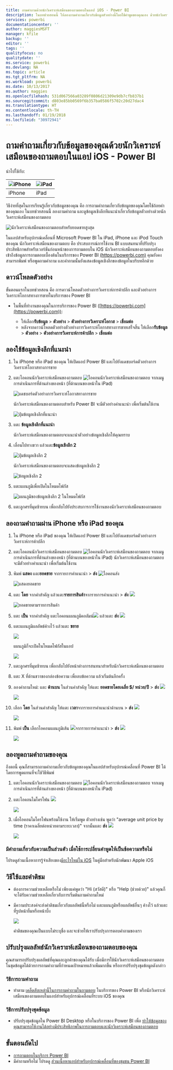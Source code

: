 ```yaml
---
title: ถามคำถามด้วยนักวิเคราะห์เสมือนของถามตอบในแอป iOS - Power BI
description: ในบทช่วยสอนนี้ ให้ลองถามคำถามเกี่ยวกับข้อมูลตัวอย่างนี้โดยใช้คำพูดของคุณเอง ด้วยนักวิเคราะห์เสมือนของถามตอบในแอปสำหรับอุปกรณ์เคลื่อนที่ Power BI ในอุปกรณ์ iOS ของคุณ
services: powerbi
documentationcenter: ''
author: maggiesMSFT
manager: kfile
backup: ''
editor: ''
tags: ''
qualityfocus: no
qualitydate: ''
ms.service: powerbi
ms.devlang: NA
ms.topic: article
ms.tgt_pltfrm: NA
ms.workload: powerbi
ms.date: 10/13/2017
ms.author: maggies
ms.openlocfilehash: 531d067566a03289f0806d21309e9db7cfb837b1
ms.sourcegitcommit: d803e85bb0569f6b357ba0586f5702c20d27dac4
ms.translationtype: HT
ms.contentlocale: th-TH
ms.lasthandoff: 01/19/2018
ms.locfileid: "30972941"
---
```

# <a name="ask-questions-about-your-data-with-the-qa-virtual-analyst-in-ios-apps---power-bi"></a>ถามคำถามเกี่ยวกับข้อมูลของคุณด้วยนักวิเคราะห์เสมือนของถามตอบในแอป iOS - Power BI
นำไปใช้กับ:

| ![iPhone](media/mobile-apps-ios-qna/iphone-logo-50-px.png) | ![iPad](media/mobile-apps-ios-qna/ipad-logo-50-px.png) |
|:--- |:--- |
| iPhone |iPad |

วิธีง่ายที่สุดในการเรียนรู้เกี่ยวกับข้อมูลของคุณ คือ การถามคำถามเกี่ยวกับข้อมูลของคุณโดยใช้ถ้อยคำของคุณเอง ในบทช่วยสอนนี้ ลองถามคำถาม และดูข้อมูลเชิงลึกทีแนะนำเกี่ยวกับข้อมูลตัวอย่างด้วยนักวิเคราะห์เสมือนของถามตอบ

![นักวิเคราะห์เสมือนของถามตอบสำหรับยอดขายสูงสุด](media/mobile-apps-ios-qna/power-bi-ios-q-n-a-top-sale-intro.png)

ในแอปสำหรับอุปกรณ์เคลื่อนที่ Microsoft Power BI ใน iPad, iPhone และ iPod Touch ของคุณ นักวิเคราะห์เสมือนของถามตอบ คือ ประสบการณ์การใช้งาน BI แบบสนทนาที่ปรับปรุงประสิทธิภาพสำหรับเวอร์ชันก่อนหน้าของการถามตอบใน iOS นักวิเคราะห์เสมือนของถามตอบยังคงเข้าถึงข้อมูลการถามตอบเบื้องต้นในบริการของ Power BI [(https://powerbi.com)](https://powerbi.com) คุณยังคงสามารถพิมพ์ หรือพูดถามคำถาม และคำถามนั้นยังแสดงข้อมูลเชิงลึกของข้อมูลในบริบทอีกด้วย

## <a name="download-the-samples"></a>ดาวน์โหลดตัวอย่าง
ขั้นตอนแรกในบทช่วยสอน คือ การดาวน์โหลดตัวอย่างการวิเคราะห์การค้าปลีก และตัวอย่างการวิเคราะห์โอกาสทางการขายในบริการของ Power BI

* ในพื้นที่ทำงานของคุณในการบริการของ Power BI ([https://powerbi.com](https://powerbi.com)):

  * ให้เลือก**รับข้อมูล** > **ตัวอย่าง** > **ตัวอย่างการวิเคราะห์โอกาส** > **เชื่อมต่อ**
  * หลังจากดาวน์โหลดตัวอย่างตัวอย่างการวิเคราะห์โอกาสทางการขายเสร็จสิ้น ให้เลือก**รับข้อมูล** > **ตัวอย่าง** > **ตัวอย่างการวิเคราะห์การค้าปลีก** >  **เชื่อมต่อ**

## <a name="try-featured-insights"></a>ลองใช้ข้อมูลเชิงลึกที่แนะนำ
1. ใน iPhone หรือ iPad ของคุณ ให้เปิดแอป Power BI และไปยังแดชบอร์ดตัวอย่างการวิเคราะห์โอกาสทางการขาย
2. แตะไอคอนนักวิเคราะห์เสมือนของถามตอบ ![ไอคอนนักวิเคราะห์เสมือนของถามตอบ](media/mobile-apps-ios-qna/power-bi-ios-q-n-a-icon.png) จากเมนูการดำเนินการที่ด้านล่างของหน้า (ที่ด้านบนของหน้าใน iPad)

     ![แดชบอร์ดตัวอย่างการวิเคราะห์โอกาสทางการขาย](media/mobile-apps-ios-qna/power-bi-ios-qna-opportunity-analysis.png)

     นักวิเคราะห์เสมือนของถามตอบสำหรับ Power BI จะมีตัวอย่างคำแนะนำ เพื่อเริ่มต้นใช้งาน

     ![ปุ่มข้อมูลเชิงลึกที่แนะนำ](media/mobile-apps-ios-qna/power-bi-ios-qna-suggest-insights.png)
3. แตะ **ข้อมูลเชิงลึกที่แนะนำ**

     นักวิเคราะห์เสมือนของถามตอบจะแนะนำตัวอย่างข้อมูลเชิงลึกให้คุณทราบ
4. เลื่อนไปทางขวา แล้วแตะ**ข้อมูลเชิงลึก 2**

    ![ปุ่มข้อมูลเชิงลึก 2](media/mobile-apps-ios-qna/power-bi-ios-qna-suggest-insight-2.png)

     นักวิเคราะห์เสมือนของถามตอบจะแสดงข้อมูลเชิงลึก 2

    ![ข้อมูลเชิงลึก 2](media/mobile-apps-ios-qna/power-bi-ios-qna-show-insight-2.png)
5. แตะแผนภูมิเพื่อเปิดในโหมดโฟกัส

    ![แผนภูมิของข้อมูลเชิงลึก 2 ในโหมดโฟกัส](media/mobile-apps-ios-qna/power-bi-ios-qna-open-insight-2.png)
6. แตะลูกศรที่มุมซ้ายบน เพื่อกลับไปยังประสบการการใช้งานของนักวิเคราะห์เสมือนของถามตอบ

## <a name="try-asking-questions-on-your-iphone-or-ipad"></a>ลองถามคำถามผ่าน iPhone หรือ iPad ของคุณ
1. ใน iPhone หรือ iPad ของคุณ ให้เปิดแอป Power BI และไปยังแดชบอร์ดตัวอย่างการวิเคราะห์การค้าปลีก
2. แตะไอคอนนักวิเคราะห์เสมือนของถามตอบ ![ไอคอนนักวิเคราะห์เสมือนของถามตอบ](media/mobile-apps-ios-qna/power-bi-ios-q-n-a-icon.png) จากเมนูการดำเนินการที่ด้านล่างของหน้า (ที่ด้านบนของหน้าใน iPad)
     นักวิเคราะห์เสมือนของถามตอบจะมีตัวอย่างคำแนะนำ เพื่อเริ่มต้นใช้งาน
3. พิมพ์ **แสดง** แตะ**ยอดขาย** จากรายการคำแนะนำ > **ส่ง** ![ไอคอนส่ง](media/mobile-apps-ios-qna/power-bi-ios-qna-send-icon.png)

    ![แสดงยอดขาย](media/mobile-apps-ios-qna/power-bi-ios-q-n-a-show-sales.png)
4. แตะ **โดย** จากคำสำคัญ แล้วแตะ**รายการสินค้า**จากรายการคำแนะนำ > **ส่ง** ![](media/mobile-apps-ios-qna/power-bi-ios-qna-send-icon.png)

    ![ยอดขายตามรายการสินค้า](media/mobile-apps-ios-qna/power-bi-ios-q-n-a-sale-by-item.png)
5. แตะ **เป็น** จากคำสำคัญ แตะไอคอนแผนภูมิคอลัมน์![](media/mobile-apps-ios-qna/power-bi-ios-q-n-a-column-chart-icon.png) แล้วแตะ **ส่ง** ![](media/mobile-apps-ios-qna/power-bi-ios-qna-send-icon.png)
6. แตะแผนภูมิผลลัพธ์ค้างไว้ แล้วแตะ **ขยาย**

    ![](media/mobile-apps-ios-qna/power-bi-ios-q-n-a-tap-expand-feedback.png)

    แผนภูมิก็จะเปิดในโหมดโฟกัสในแอป

    ![](media/mobile-apps-ios-qna/power-bi-ios-q-n-a-expanded-chart.png)
7. แตะลูกศรที่มุมซ้ายบน เพื่อกลับไปยังหน้าต่างการสนทนาสำหรับนักวิเคราะห์เสมือนของถามตอบ
8. แตะ X ที่ด้านขวาของกล่องข้อความ เพื่อลบข้อความ แล้วเริ่มต้นอีกครั้ง
9. ลองคำถามใหม่: แตะ **ด้านบน** ในส่วนคำสำคัญ ให้แตะ **ยอดขายโดยเฉลี่ย $/ หน่วย/ปี** > **ส่ง** ![](media/mobile-apps-ios-qna/power-bi-ios-qna-send-icon.png)

    ![](media/mobile-apps-ios-qna/power-bi-ios-q-n-a-top-sale-2.png)
10. เลือก **โดย** ในส่วนคำสำคัญ ให้แตะ **เวลา**จากรายการคำแนะนำด้านบน > **ส่ง** ![](media/mobile-apps-ios-qna/power-bi-ios-qna-send-icon.png)

     ![](media/mobile-apps-ios-qna/power-bi-ios-q-n-a-top-sale-by-time.png)
11. พิมพ์ **เป็น** เลือกไอคอนแผนภูมิเส้น ![](media/mobile-apps-ios-qna/power-bi-ios-q-n-a-line-chart-icon.png)จากรายการคำแนะนำ > **ส่ง** ![](media/mobile-apps-ios-qna/power-bi-ios-qna-send-icon.png)

    ![](media/mobile-apps-ios-qna/power-bi-ios-q-n-a-top-sale-as-line.png)

## <a name="try-saying-your-questions"></a>ลองพูดถามคำถามของคุณ
ถึงตอนี้ คุณก็สามารถถามคำถามเกี่ยวกับข้อมูลของคุณในแอปสำหรับอุปกรณ์เคลื่อนที่ Power BI ได้โดยการพูดแทนที่จะใช้วิธีพิมพ์

1. แตะไอคอนนักวิเคราะห์เสมือนของถามตอบ ![ไอคอนนักวิเคราะห์เสมือนของถามตอบ](media/mobile-apps-ios-qna/power-bi-ios-q-n-a-icon.png) จากเมนูการดำเนินการที่ด้านล่างของหน้า (ที่ด้านบนของหน้าใน iPad)
2. แตะไอคอนไมโครโฟน ![](media/mobile-apps-ios-qna/power-bi-ios-qna-mic-icon.png)

    ![](media/mobile-apps-ios-qna/power-bi-ios-qna-mic-on.png)

1. เมื่อไอคอนไมโครโฟนพร้อมใช้งาน ให้เริ่มพูด ตัวอย่างเช่น พูดว่า "average unit price by time (ราคาเฉลี่ยต่อหน่วยตามระยะเวลา)" จากนั้นแตะ **ส่ง** ![](media/mobile-apps-ios-qna/power-bi-ios-qna-send-icon.png)

    ![](media/mobile-apps-ios-qna/power-bi-ios-qna-speech-complete.png)

### <a name="questions-about-privacy-when-using-speech-to-text"></a>มีคำถามเกี่ยวกับความเป็นส่วนตัว เมื่อใช้การเปลี่ยนคำพูดให้เป็นข้อความหรือไม่
โปรดดูส่วนเนื้อหาการรู้จำเสียงของ[มีอะไรใหม่ใน iOS](https://go.microsoft.com/fwlink/?linkid=845624) ในคู่มือสำหรับนักพัฒนา Apple iOS

## <a name="help-and-feedback"></a>วิธีใช้และคำติชม
* ต้องการความช่วยเหลือหรือไม่ เพียงแค่พูดว่า "Hi (สวัสดี)" หรือ "Help (ช่วยด้วย)" แล้วคุณก็จะได้รับความช่วยเหลือเกี่ยวกับการเริ่มต้นถามคำถามใหม่
* มีความประสงค์จะส่งคำติชมเกี่ยวกับผลลัพธ์นี้หรือไม่ แตะแผนภูมิหรือผลลัพธ์อื่นๆ ค้างไว้ แล้วแตะที่รูปหน้ายิ้มหรือหน้าบึ้ง

    ![](media/mobile-apps-ios-qna/power-bi-ios-q-n-a-tap-feedback.png)

    คำติชมของคุณเป็นแบบไม่ระบุชื่อ และจะช่วยให้เราปรับปรุงการตอบคำถามของเรา

## <a name="enhance-your-qa-virtual-analyst-results"></a>ปรับปรุงผลลัพธ์นักวิเคราะห์เสมือนของถามตอบของคุณ
คุณสามารถปรับปรุงผลลัพธ์ที่คุณและลูกค้าของคุณได้รับ เมื่อมีการใช้นักวิเคราะห์เสมือนของถามตอบในชุดข้อมูลได้ด้วยการถามคำถามที่กำหนดเป้าหมายแล้วเพิ่มมากขึ้น หรือการปรับปรุงชุดข้อมูลดังกล่าว

### <a name="how-to-ask-questions"></a>วิธีการถามคำถาม
* ทำตาม [เคล็ดลับเหล่านี้ในการถามคำถามในถามตอบ](service-q-and-a-tips.md) ในบริการของ Power BI หรือนักวิเคราะห์เสมือนของถามตอบในแอปสำหรับอุปกรณ์เคลื่อนที่ระบบ iOS ของคุณ

### <a name="how-to-enhance-the-dataset"></a>วิธีการปรับปรุงชุดข้อมูล
* ปรับปรุงชุดข้อมูลใน Power BI Desktop หรือในบริการของ Power BI เพื่อ [ทำให้ข้อมูลของคุณสามารถใช้งานได้อย่างมีประสิทธิภาพในการถามตอบและนักวิเคราะห์เสมือนของถามตอบ](service-prepare-data-for-q-and-a.md)

## <a name="next-steps"></a>ขั้นตอนถัดไป
* [การถามตอบในบริการ Power BI](power-bi-q-and-a.md)
* มีคำถามหรือไม่ โปรดดู [ส่วนเนื้อหาแอปสำหรับอุปกรณ์เคลื่อนที่ของชุมชน Power BI](https://go.microsoft.com/fwlink/?linkid=839277)
